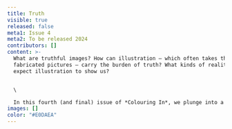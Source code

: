 ```yaml
---
title: Truth
visible: true
released: false
meta1: Issue 4
meta2: To be released 2024
contributors: []
content: >-
  What are truthful images? How can illustration – which often takes the form of
  fabricated pictures – carry the burden of truth? What kinds of reality do we
  expect illustration to show us?


  \

  In this fourth (and final) issue of *Colouring In*, we plunge into a hugely engaging exploration of how illustration practice intersects and overlaps with notions of truthfulness: From the subjective truth of drawing on site, to illustration as evidence; from the challenges of running a picture desk to illustrations circumnavigating censorship, the knotty questions just kept coming. In spite of the countless challenges of our post-truth era we draw hope from illustration’s capacity to conjure shared and relatable worlds. Here’s to us illustrators!
images: []
color: "#E0DAEA"
---
```

